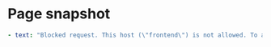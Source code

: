 # Page snapshot

```yaml
- text: "Blocked request. This host (\"frontend\") is not allowed. To allow this host, add \"frontend\" to `server.allowedHosts` in vite.config.js."
```